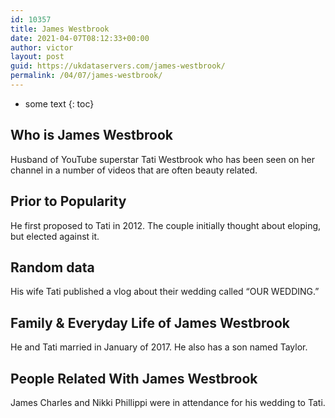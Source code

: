 ```yaml
---
id: 10357
title: James Westbrook
date: 2021-04-07T08:12:33+00:00
author: victor
layout: post
guid: https://ukdataservers.com/james-westbrook/
permalink: /04/07/james-westbrook/
---
```


* some text
{: toc}


## Who is James Westbrook



Husband of YouTube superstar Tati Westbrook who has been seen on her channel in a number of videos that are often beauty related.

                
                
                
## Prior to Popularity



He first proposed to Tati in 2012. The couple initially thought about eloping, but elected against it.

                
                
                
## Random data



His wife Tati published a vlog about their wedding called &#8220;OUR WEDDING.&#8221;

                
                
                
## Family & Everyday Life of James Westbrook



He and Tati married in January of 2017. He also has a son named Taylor.

                
                
                
## People Related With James Westbrook



James Charles and Nikki Phillippi were in attendance for his wedding to Tati.

                
              
            
          
          
          